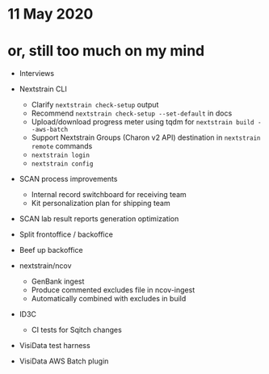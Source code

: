 # 11 May 2020
# or, still too much on my mind

- Interviews

- Nextstrain CLI
  - Clarify `nextstrain check-setup` output
  - Recommend `nextstrain check-setup --set-default` in docs
  - Upload/download progress meter using tqdm for `nextstrain build --aws-batch`
  - Support Nextstrain Groups (Charon v2 API) destination in `nextstrain remote` commands
  - `nextstrain login`
  - `nextstrain config`

- SCAN process improvements
  - Internal record switchboard for receiving team
  - Kit personalization plan for shipping team

- SCAN lab result reports generation optimization

- Split frontoffice / backoffice

- Beef up backoffice

- nextstrain/ncov
  - GenBank ingest
  - Produce commented excludes file in ncov-ingest
  - Automatically combined with excludes in build

- ID3C
  - CI tests for Sqitch changes

- VisiData test harness
- VisiData AWS Batch plugin
